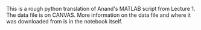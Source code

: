 This is a rough python translation of Anand's MATLAB script from Lecture 1. 
The data file is on CANVAS. More information on the data file and where it was downloaded from is in the notebook itself.
